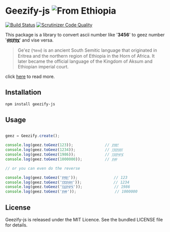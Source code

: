 Geezify-js  ![From Ethiopia](https://img.shields.io/badge/From-Ethiopia-brightgreen.svg)
==========

[![Build Status](https://travis-ci.org/geezify/geezify-js.svg?branch=master)](https://travis-ci.org/geezify/geezify-js)
[![Scrutinizer Code Quality](https://scrutinizer-ci.com/g/geezify/geezify-js/badges/quality-score.png?b=master)](https://scrutinizer-ci.com/g/geezify/geezify-js/?branch=master)

This package is a library to convert ascii number like '**3456**' to geez number '**፴፬፻፶፮**' and vise versa.

 > Ge'ez (ግዕዝ) is an ancient South Semitic language that originated in Eritrea and the northern region of Ethiopia in the Horn of Africa. It later became the official language of the Kingdom of Aksum and Ethiopian imperial court.
 
click [here](https://en.wikipedia.org/wiki/Ge%27ez) to read more.

Installation
------------
```sh
npm install geezify-js
```

Usage
----------------
```js

geez = Geezify.create();

console.log(geez.toGeez(123));              // ፻፳፫
console.log(geez.toGeez(1234));             // ፲፪፻፴፬
console.log(geez.toGeez(1986));             // ፲፱፻፹፮
console.log(geez.toGeez(1000000));          // ፻፼

// or you can even do the reverse

console.log(geez.toGeez('፻፳፫'));                // 123
console.log(geez.toGeez('፲፪፻፴፬'));              // 1234
console.log(geez.toGeez('፲፱፻፹፮'));              // 1986
console.log(geez.toGeez('፻፼'));                 // 1000000
```

License
-------
Geezify-js is released under the MIT Licence. See the bundled LICENSE file for details.
